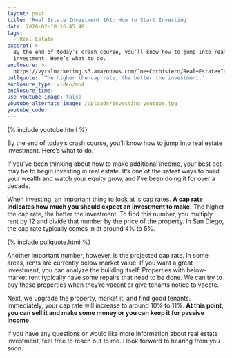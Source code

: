 ```yaml
---
layout: post
title: 'Real Estate Investment 101: How to Start Investing'
date: 2020-02-10 16:45:48
tags:
  - Real Estate
excerpt: >-
  By the end of today’s crash course, you’ll know how to jump into real estate
  investment. Here’s what to do.
enclosure: >-
  https://vyralmarketing.s3.amazonaws.com/Joe+Corbisiero/Real+Estate+Investment+101-+How+to+Start+Investing.mp4
pullquote: 'The higher the cap rate, the better the investment.'
enclosure_type: video/mp4
enclosure_time:
use_youtube_image: false
youtube_alternate_image: /uploads/investing-youtube.jpg
youtube_code:
---
```


{% include youtube.html %}

By the end of today’s crash course, you’ll know how to jump into real estate investment. Here’s what to do.

If you’ve been thinking about how to make additional income, your best bet may be to begin investing in real estate. It’s one of the safest ways to build your wealth and watch your equity grow, and I’ve been doing it for over a decade.

When investing, an important thing to look at is cap rates. **A cap rate indicates how much you should expect an investment to make.** The higher the cap rate, the better the investment. To find this number, you multiply rent by 12 and divide that number by the price of the property. In San Diego, the cap rate typically comes in at around 4% to 5%.

{% include pullquote.html %}

Another important number, however, is the projected cap rate. In some areas, rents are currently below market value. If you want a great investment, you can analyze the building itself. Properties with below-market rent typically have some repairs that need to be done. We can try to buy these properties when they’re vacant or give tenants notice to vacate.&nbsp;

Next, we upgrade the property, market it, and find good tenants. Immediately, your cap rate will increase to around 10% to 11%. **At this point, you can sell it and make some money or you can keep it for passive income.**

If you have any questions or would like more information about real estate investment, feel free to reach out to me. I look forward to hearing from you soon.